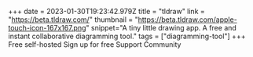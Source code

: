 +++
date = 2023-01-30T19:23:42.979Z
title = "tldraw"
link = "https://beta.tldraw.com/"
thumbnail = "https://beta.tldraw.com/apple-touch-icon-167x167.png"
snippet="A tiny little drawing app. A free and instant collaborative diagramming tool."
tags = ["diagramming-tool"]
+++
Free self-hosted
Sign up for free
Support Community
